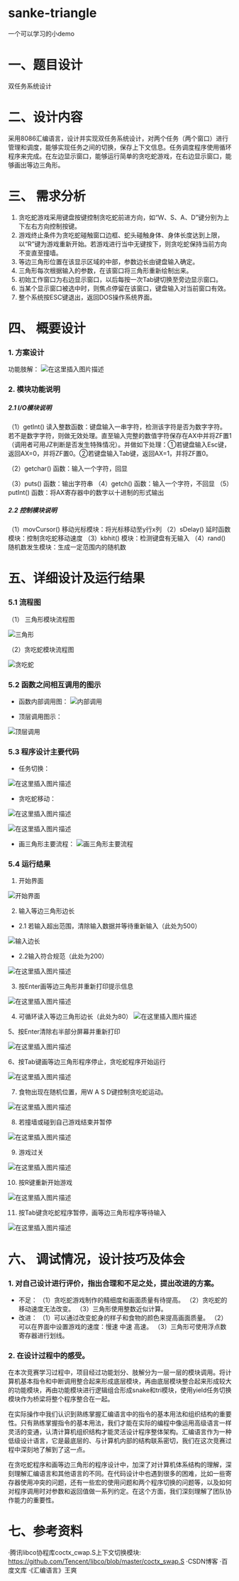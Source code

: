 
# sanke-triangle
一个可以学习的小demo

# 一、题目设计
双任务系统设计

# 二、设计内容
采用8086汇编语言，设计并实现双任务系统设计，对两个任务（两个窗口）进行管理和调度，能够实现任务之间的切换，保存上下文信息。任务调度程序使用循环程序来完成。在左边显示窗口，能够运行简单的贪吃蛇游戏，在右边显示窗口，能够画出等边三角形。
# 三、 需求分析
1. 贪吃蛇游戏采用键盘按键控制贪吃蛇前进方向，如“W、S、A、D”键分别为上下左右方向控制按键。
2. 游戏终止条件为贪吃蛇碰触窗口边框、蛇头碰触身体、身体长度达到上限，以“R”键为游戏重新开始。若游戏进行当中无键按下，则贪吃蛇保持当前方向不变直至撞墙。
3. 等边三角形位置在该显示区域的中部，参数边长由键盘输入确定。
4. 三角形每次根据输入的参数，在该窗口将三角形重新绘制出来。
5. 初始工作窗口为右边显示窗口，以后每按一次Tab键切换至旁边显示窗口。
6. 当某个显示窗口被选中时，则焦点停留在该窗口，键盘输入对当前窗口有效。
7.  整个系统按ESC键退出，返回DOS操作系统界面。

# 四、 概要设计
### 1. 方案设计
功能肢解：
    ![在这里插入图片描述](https://img-blog.csdnimg.cn/20181208203138914.png?x-oss-process=image/watermark,type_ZmFuZ3poZW5naGVpdGk,shadow_10,text_aHR0cHM6Ly9ibG9nLmNzZG4ubmV0L1dlbGtpbl9xaW5n,size_16,color_FFFFFF,t_70)

### 2. 模块功能说明

##### 2.1 I/O模块说明

（1）getInt() 读入整数函数：键盘输入一串字符，检测该字符是否为数字字符。若不是数字字符，则做无效处理。直至输入完整的数值字符保存在AX中并将ZF置1（调用者可用JZ判断是否发生特殊情况）。并做如下处理：①若键盘输入Esc键，返回AX=0，并将ZF置0。②若键盘输入Tab键，返回AX=1，并将ZF置0。

（2）getchar() 函数：输入一个字符，回显

（3）puts() 函数：输出字符串
（4）getch() 函数：输入一个字符，不回显
（5）putInt() 函数：将AX寄存器中的数字以十进制的形式输出
##### 2.2 控制模块说明
（1）movCursor() 移动光标模块：将光标移动至y行x列
（2）sDelay() 延时函数模块：控制贪吃蛇移动速度
（3）kbhit() 模块：检测键盘有无输入
（4）rand() 随机数发生模块：生成一定范围内的随机数


# 五、详细设计及运行结果
### 5.1 流程图
（1）	三角形模块流程图

 ![三角形](https://img-blog.csdnimg.cn/20181208203238605.png?x-oss-process=image/watermark,type_ZmFuZ3poZW5naGVpdGk,shadow_10,text_aHR0cHM6Ly9ibG9nLmNzZG4ubmV0L1dlbGtpbl9xaW5n,size_16,color_FFFFFF,t_70)

（2）贪吃蛇模块流程图
 
 ![贪吃蛇](https://img-blog.csdnimg.cn/20181208203310715.png?x-oss-process=image/watermark,type_ZmFuZ3poZW5naGVpdGk,shadow_10,text_aHR0cHM6Ly9ibG9nLmNzZG4ubmV0L1dlbGtpbl9xaW5n,size_16,color_FFFFFF,t_70)



### 5.2 函数之间相互调用的图示
- 函数内部调用图：
 ![内部调用](https://img-blog.csdnimg.cn/20181208203430889.png?x-oss-process=image/watermark,type_ZmFuZ3poZW5naGVpdGk,shadow_10,text_aHR0cHM6Ly9ibG9nLmNzZG4ubmV0L1dlbGtpbl9xaW5n,size_16,color_FFFFFF,t_70)

- 顶层调用图示：
 


![顶层调用](https://img-blog.csdnimg.cn/20181208203457119.png?x-oss-process=image/watermark,type_ZmFuZ3poZW5naGVpdGk,shadow_10,text_aHR0cHM6Ly9ibG9nLmNzZG4ubmV0L1dlbGtpbl9xaW5n,size_16,color_FFFFFF,t_70)







### 5.3 程序设计主要代码
- 任务切换：
 
![在这里插入图片描述](https://img-blog.csdnimg.cn/20181208203540303.png?x-oss-process=image/watermark,type_ZmFuZ3poZW5naGVpdGk,shadow_10,text_aHR0cHM6Ly9ibG9nLmNzZG4ubmV0L1dlbGtpbl9xaW5n,size_16,color_FFFFFF,t_70)











- 贪吃蛇移动：
 
 ![在这里插入图片描述](https://img-blog.csdnimg.cn/20181208203607720.png?x-oss-process=image/watermark,type_ZmFuZ3poZW5naGVpdGk,shadow_10,text_aHR0cHM6Ly9ibG9nLmNzZG4ubmV0L1dlbGtpbl9xaW5n,size_16,color_FFFFFF,t_70)

![在这里插入图片描述](https://img-blog.csdnimg.cn/20181208203629250.png?x-oss-process=image/watermark,type_ZmFuZ3poZW5naGVpdGk,shadow_10,text_aHR0cHM6Ly9ibG9nLmNzZG4ubmV0L1dlbGtpbl9xaW5n,size_16,color_FFFFFF,t_70)

- 画三角形主要流程：
 ![画三角形主要流程](https://img-blog.csdnimg.cn/20181208203704506.png?x-oss-process=image/watermark,type_ZmFuZ3poZW5naGVpdGk,shadow_10,text_aHR0cHM6Ly9ibG9nLmNzZG4ubmV0L1dlbGtpbl9xaW5n,size_16,color_FFFFFF,t_70)

### 5.4 运行结果
1. 开始界面

 ![开始界面](https://img-blog.csdnimg.cn/20181208203733801.png?x-oss-process=image/watermark,type_ZmFuZ3poZW5naGVpdGk,shadow_10,text_aHR0cHM6Ly9ibG9nLmNzZG4ubmV0L1dlbGtpbl9xaW5n,size_16,color_FFFFFF,t_70)

2. 输入等边三角形边长
- 2.1 若输入超出范围，清除输入数据并等待重新输入（此处为500）
 
![输入边长](https://img-blog.csdnimg.cn/20181208203808652.png?x-oss-process=image/watermark,type_ZmFuZ3poZW5naGVpdGk,shadow_10,text_aHR0cHM6Ly9ibG9nLmNzZG4ubmV0L1dlbGtpbl9xaW5n,size_16,color_FFFFFF,t_70)













- 2.2输入符合规范（此处为200）
 
![在这里插入图片描述](https://img-blog.csdnimg.cn/20181208203924768.png?x-oss-process=image/watermark,type_ZmFuZ3poZW5naGVpdGk,shadow_10,text_aHR0cHM6Ly9ibG9nLmNzZG4ubmV0L1dlbGtpbl9xaW5n,size_16,color_FFFFFF,t_70)

3. 按Enter画等边三角形并重新打印提示信息
 


![在这里插入图片描述](https://img-blog.csdnimg.cn/20181208203941453.png?x-oss-process=image/watermark,type_ZmFuZ3poZW5naGVpdGk,shadow_10,text_aHR0cHM6Ly9ibG9nLmNzZG4ubmV0L1dlbGtpbl9xaW5n,size_16,color_FFFFFF,t_70)













4. 可循环读入等边三角形边长（此处为80）
 ![在这里插入图片描述](https://img-blog.csdnimg.cn/20181208204020273.png?x-oss-process=image/watermark,type_ZmFuZ3poZW5naGVpdGk,shadow_10,text_aHR0cHM6Ly9ibG9nLmNzZG4ubmV0L1dlbGtpbl9xaW5n,size_16,color_FFFFFF,t_70)

5、按Enter清除右半部分屏幕并重新打印
 




![在这里插入图片描述](https://img-blog.csdnimg.cn/2018120820410187.png?x-oss-process=image/watermark,type_ZmFuZ3poZW5naGVpdGk,shadow_10,text_aHR0cHM6Ly9ibG9nLmNzZG4ubmV0L1dlbGtpbl9xaW5n,size_16,color_FFFFFF,t_70)












6、按Tab键画等边三角形程序停止，贪吃蛇程序开始运行
 
 ![在这里插入图片描述](https://img-blog.csdnimg.cn/20181208204125513.png?x-oss-process=image/watermark,type_ZmFuZ3poZW5naGVpdGk,shadow_10,text_aHR0cHM6Ly9ibG9nLmNzZG4ubmV0L1dlbGtpbl9xaW5n,size_16,color_FFFFFF,t_70)

7. 食物出现在随机位置，用W A S D键控制贪吃蛇运动。
 
 ![在这里插入图片描述](https://img-blog.csdnimg.cn/20181208204227658.png?x-oss-process=image/watermark,type_ZmFuZ3poZW5naGVpdGk,shadow_10,text_aHR0cHM6Ly9ibG9nLmNzZG4ubmV0L1dlbGtpbl9xaW5n,size_16,color_FFFFFF,t_70)

8. 若撞墙或碰到自己游戏结束并暂停
 
 ![在这里插入图片描述](https://img-blog.csdnimg.cn/20181208204245929.png?x-oss-process=image/watermark,type_ZmFuZ3poZW5naGVpdGk,shadow_10,text_aHR0cHM6Ly9ibG9nLmNzZG4ubmV0L1dlbGtpbl9xaW5n,size_16,color_FFFFFF,t_70)

9. 游戏过关
 
 ![在这里插入图片描述](https://img-blog.csdnimg.cn/20181208204317809.png?x-oss-process=image/watermark,type_ZmFuZ3poZW5naGVpdGk,shadow_10,text_aHR0cHM6Ly9ibG9nLmNzZG4ubmV0L1dlbGtpbl9xaW5n,size_16,color_FFFFFF,t_70)
 
10. 按R键重新开始游戏
 
![在这里插入图片描述](https://img-blog.csdnimg.cn/20181208204336475.png?x-oss-process=image/watermark,type_ZmFuZ3poZW5naGVpdGk,shadow_10,text_aHR0cHM6Ly9ibG9nLmNzZG4ubmV0L1dlbGtpbl9xaW5n,size_16,color_FFFFFF,t_70)

11. 按Tab键贪吃蛇程序暂停，画等边三角形程序等待输入
 
![在这里插入图片描述](https://img-blog.csdnimg.cn/20181208204352492.png?x-oss-process=image/watermark,type_ZmFuZ3poZW5naGVpdGk,shadow_10,text_aHR0cHM6Ly9ibG9nLmNzZG4ubmV0L1dlbGtpbl9xaW5n,size_16,color_FFFFFF,t_70)

# 六、 调试情况，设计技巧及体会

### 1. 对自己设计进行评价，指出合理和不足之处，提出改进的方案。
- 不足：
（1）贪吃蛇游戏制作的精细度和画面质量有待提高。
（2）贪吃蛇的移动速度无法改变。
（3）三角形使用整数近似计算。
- 改进：
（1）可以通过改变蛇身的样子和食物的颜色来提高画面质量。
（2）可以在界面中设置游戏的速度：慢速 中速 高速。
（3）三角形可使用浮点数寄存器进行划线。
### 2. 在设计过程中的感受。
在本次竞赛学习过程中，项目经过功能划分、肢解分为一层一层的模块调用。将计算机基本指令和中断调用整合起来形成底层模块，再由底层模块整合起来形成较大的功能模块，再由功能模块进行逻辑组合形成snake和tri模块，使用yield任务切换模块作为桥梁将整个程序整合在一起。

在实际操作中我们认识到熟练掌握汇编语言中的指令的基本用法和组织结构的重要性。只有熟练掌握指令的基本用法，我们才能在实际的编程中像运用高级语言一样灵活的变通，认清计算机组织结构才能灵活设计程序整体架构。汇编语言作为一种低级设计语言，它是最底层的、与计算机内部的结构联系密切，我们在这次竞赛过程中深刻地了解到了这一点。

在贪吃蛇程序和画等边三角形的程序设计中，加深了对计算机体系结构的理解，深刻理解汇编语言和其他语言的不同。在代码设计中也遇到很多的困难，比如一些寄存器使用冲突的问题，还有一些宏的使用问题和两个程序切换的问题等，以及如何对程序调用时对参数和返回值做一系列约定。在这个方面，我们深刻理解了团队协作能力的重要性。

# 七、参考资料
·腾讯libco协程库coctx_cwap.S上下文切换模块:
https://github.com/Tencent/libco/blob/master/coctx_swap.S
·CSDN博客
·百度文库
·《汇编语言》王爽

















